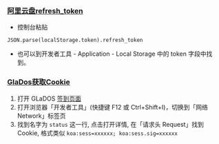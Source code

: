 ### [阿里云盘refresh_token](https://github.com/yaoysyao/Auto_checkin_release/blob/master/%E4%BD%BF%E7%94%A8%E8%AF%B4%E6%98%8E.md)

- 控制台粘贴

```
JSON.parse(localStorage.token).refresh_token
```

- 也可以到开发者工具 - Application - Local Storage 中的 token 字段中找到。

### [GlaDos获取Cookie](https://zhuanlan.zhihu.com/p/616919265?utm_id=0)

1. 打开 GLaDOS [签到页面](https://glados.rocks/console/checkin)
2. 打开浏览器「开发者工具」(快捷键 F12 或 Ctrl+Shift+I)，切换到「网络 Network」标签页
3. 找到名字为 `status` 这一行, 点击打开详情, 在「请求头 Request」找到 Cookie, 格式类似 `koa:sess=xxxxxx; koa:sess.sig=xxxxxx`